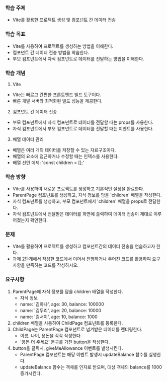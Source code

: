 ### 학습 주제
- Vite를 활용한 프로젝트 생성 및 컴포넌트 간 데이터 전송

### 학습 목표
- Vite를 사용하여 프로젝트를 생성하는 방법을 이해한다.
- 컴포넌트 간 데이터 전송 방법을 학습한다.
- 부모 컴포넌트에서 자식 컴포넌트로 데이터를 전달하는 방법을 이해한다.

### 학습 개념
1. Vite
  - Vite는 빠르고 간편한 프론트엔드 빌드 도구이다.
  - 빠른 개발 서버와 최적화된 빌드 성능을 제공한다.
2. 컴포넌트 간 데이터 전송
  - 부모 컴포넌트에서 자식 컴포넌트로 데이터를 전달할 때는 props를 사용한다.
  - 자식 컴포넌트에서 부모 컴포넌트로 데이터를 전달할 때는 이벤트를 사용한다.
3. 배열 데이터 관리
  - 배열은 여러 개의 데이터를 저장할 수 있는 자료구조이다.
  - 배열의 요소에 접근하거나 수정할 때는 인덱스를 사용한다.
  - 배열 선언 예제: 'const children = [];'

### 학습 방향
- Vite를 사용하여 새로운 프로젝트를 생성하고 기본적인 설정을 완료한다.
- ParentPage 컴포넌트를 생성하고, 자식 정보를 담을 'children' 배열을 작성한다.
- 자식 컴포넌트를 생성하고, 부모 컴포넌트에서 'children' 배열을 props로 전달한다.
- 자식 컴포넌트에서 전달받은 데이터를 화면에 출력하여 데이터 전송이 제대로 이루어졌는지 확인한다.

### 문제
- Vite를 활용하여 프로젝트를 생성하고 컴포넌트간의 데이터 전송을 연습하고자 한다.
- 과제 2단계에서 작성한 코드에서 이어서 진행하거나 주어진 코드를 활용하여 요구사항을 만족하는 코드를 작성하시오.

### 요구사항
1. ParentPage에 자식 정보를 담을 children 배열을 작성한다.
   - 자식 정보
   - name: '김하나', age: 30, balance: 100000
   - name: '김두리', age: 20, balance: 10000
   - name: '김서이', age: 10, balance: 1000
2. children 배열을 사용하여 ChildPage 컴포넌트를 등록한다.
3. ChildPage는 ParentPage 컴포넌트로 넘겨받은 데이터를 렌더링한다.
   - 이름, 나이, 용돈을 각각 작성한다.
   - '용돈 더 주세요' 문구를 가진 button을 작성한다.
4. button을 클릭시, giveMeAllowance 이벤트를 발생시킨다.
   - ParentPage 컴포넌트는 해당 이벤트 발생시 updateBalance 함수를 실행한다.
   - updateBalance 함수는 객체를 인자로 받으며, 대상 객체의 balance를 1000 증가시킨다.
